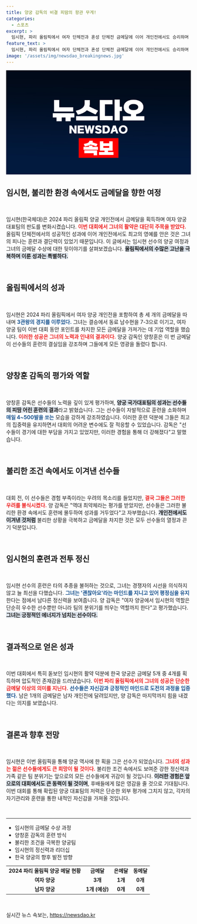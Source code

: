 ```yaml
---
title: 양궁 감독의 비결 피땀의 왕관 무게!
categories:
  - 스포츠
excerpt: >
  임시현, 파리 올림픽에서 여자 단체전과 혼성 단체전 금메달에 이어 개인전에서도 승리하며 3관왕에 올랐다! 힘든 여정 속에서도 기적을 이룬 그녀의 이야기, 지금 클릭하세요!
feature_text: >
  임시현, 파리 올림픽에서 여자 단체전과 혼성 단체전 금메달에 이어 개인전에서도 승리하며 3관왕에 올랐다! 힘든 여정 속에서도 기적을 이룬 그녀의 이야기, 지금 클릭하세요!
image: '/assets/img/newsdao_breakingnews.jpg'
---
```


<p><img src="/assets/img/newsdao_breakingnews.jpg" alt="cryptoinkorea 속보" /></p>

<h2 data-ke-size="size26">임시현, 불리한 환경 속에서도 금메달을 향한 여정</h2>

<p data-ke-size="size16">&nbsp;</p>

<p>임시현(한국체대)은 2024 파리 올림픽 양궁 개인전에서 금메달을 획득하며 여자 양궁 대표팀의 판도를 변화시켰습니다. <b><span style="color: #ee2323;">이번 대회에서 그녀의 활약은 대단히 주목을 받았다.</span></b> 올림픽 단체전에서의 성공적인 성과에 이어 개인전에서도 최고의 영예를 안은 것은 그녀의 피나는 훈련과 결단력이 있었기 때문입니다. 이 글에서는 임시현 선수의 양궁 여정과 그녀의 금메달 수상에 대한 뒷이야기를 살펴보겠습니다. <b><span style="background-color: #21538527;">올림픽에서의 수많은 고난을 극복하며 이룬 성과는 특별하다.</span></b></p>

<p data-ke-size="size16">&nbsp;</p>

<h2 data-ke-size="size26">올림픽에서의 성과</h2>

<p data-ke-size="size16">&nbsp;</p>

<p>임시현은 2024 파리 올림픽에서 여자 양궁 개인전을 포함하여 총 세 개의 금메달을 따내며 <b><span style="color: #1a5490;">3관왕의 경지를 이루었다.</span></b> 그녀는 결승에서 동료 남수현을 7-3으로 이기고, 여자 양궁 팀이 이번 대회 동안 포인트를 차지한 모든 금메달을 가져가는 데 기업 역할을 했습니다. <b><span style="color: #ee2323;">이러한 성공은 그녀의 노력과 인내의 결과이다.</span></b> 양궁 감독인 양창훈은 이 번 금메달이 선수들의 훈련의 결실임을 강조하며 그들에게 모든 영광을 돌렸다 합니다.</p>

<p data-ke-size="size16">&nbsp;</p>

<h2 data-ke-size="size26">양창훈 감독의 평가와 역할</h2>

<p data-ke-size="size16">&nbsp;</p>

<p>양창훈 감독은 선수들의 노력을 깊이 있게 평가하며, <b><span style="background-color: #21538527;">양궁 국가대표팀의 성과는 선수들의 피땀 어린 훈련의 결과</span></b>라고 밝혔습니다. 그는 선수들이 자발적으로 훈련을 소화하며 <b><span style="color: #1a5490;">매일 4~500발을 쏘는</span></b> 모습을 강하게 강조하였습니다. 이러한 훈련 덕분에 그들은 최고의 집중력을 유지하면서 대회의 어려운 변수에도 잘 적응할 수 있었습니다. 감독은 "선수들이 경기에 대한 부담을 가지고 있었지만, 이러한 경험을 통해 더 강해졌다"고 말했습니다.</p>

<p data-ke-size="size16">&nbsp;</p>

<h2 data-ke-size="size26">불리한 조건 속에서도 이겨낸 선수들</h2>

<p data-ke-size="size16">&nbsp;</p>

<p>대회 전, 이 선수들은 경험 부족이라는 우려의 목소리를 들었지만, <b><span style="color: #ee2323;">결국 그들은 그러한 우려를 불식시켰다.</span></b> 양 감독은 "역대 최약체라는 평가를 받았지만, 선수들은 그러한 불리한 환경 속에서도 훈련에 몰두하여 성과를 거두었다"고 자부했습니다. <b><span style="background-color: #21538527;">개인전에서도 이겨낸 것처럼</span></b> 불리한 상황을 극복하고 금메달을 차지한 것은 모두 선수들의 열정과 끈기 덕분입니다.</p>

<p data-ke-size="size16">&nbsp;</p>

<h2 data-ke-size="size26">임시현의 훈련과 전투 정신</h2>

<p data-ke-size="size16">&nbsp;</p>

<p>임시현 선수의 훈련은 타의 추종을 불허하는 것으로, 그녀는 경쟁자의 시선을 의식하지 않고 늘 최선을 다했습니다. <b><span style="color: #1a5490;">그녀는 '괜찮아요'라는 마인드를 지니고 있어 평정심을 유지</span></b>한다는 점에서 남다른 정신력을 보여줍니다. 양 감독은 "여자 양궁에서 임시현의 역할은 단순히 우수한 선수뿐만 아니라 팀의 분위기를 띄우는 역할까지 한다"고 평가했습니다. <b><span style="background-color: #21538527;">그녀는 긍정적인 에너지가 넘치는 선수이다.</span></b></p>

<p data-ke-size="size16">&nbsp;</p>

<h2 data-ke-size="size26">결과적으로 얻은 성과</h2>

<p data-ke-size="size16">&nbsp;</p>

<p>이번 대회에서 특히 돋보인 임시현의 활약 덕분에 한국 양궁은 금메달 5개 중 4개를 획득하며 압도적인 존재감을 드러냈습니다. <b><span style="color: #ee2323;">이번 파리 올림픽에서의 그녀의 성공은 단순한 금메달 이상의 의미를 지닌다.</span></b> <b><span style="color: #1a5490;">선수들은 자신감과 긍정적인 마인드로 도전의 과정을 입증했다.</span></b> 남은 1개의 금메달은 남자 개인전에 달려있지만, 양 감독은 마지막까지 힘을 내겠다는 의지를 보였습니다.</p>

<p data-ke-size="size16">&nbsp;</p>

<h2 data-ke-size="size26">결론과 향후 전망</h2>

<p data-ke-size="size16">&nbsp;</p>

<p>임시현은 이번 올림픽을 통해 양궁 역사에 한 획을 그은 선수가 되었습니다. <b><span style="color: #ee2323;">그녀의 성과는 젊은 선수들에게도 큰 희망이 될 것이다.</span></b> 불리한 조건 속에서도 보여준 강한 정신력과 가족 같은 팀 분위기는 앞으로의 모든 선수들에게 귀감이 될 것입니다. <b><span style="background-color: #21538527;">이러한 경험은 앞으로의 대회에서도 큰 동력이 될 것이며</span></b>, 후배들에게 많은 영감을 줄 것으로 기대됩니다. 이번 대회를 통해 확립된 양궁 대표팀의 저력은 단순한 외부 평가에 그치지 않고, 각자의 자기관리와 훈련을 통한 내적인 자신감을 가져올 것입니다. </p>

<p data-ke-size="size16">&nbsp;</p>

<hr>

<ul>
    <li>임시현의 금메달 수상 과정</li>
    <li>양창훈 감독의 훈련 방식</li>
    <li>불리한 조건을 극복한 양궁팀</li>
    <li>임시현의 정신력과 리더십</li>
    <li>한국 양궁의 향후 발전 방향</li>
</ul>

<table style="width: 100%; border-collapse: collapse;">
    <tr>
        <td style="text-align: center; height: 17px;"><b>2024 파리 올림픽 양궁 메달 현황</b></td>
        <td style="text-align: center; height: 17px;"><b>금메달</b></td>
        <td style="text-align: center; height: 17px;"><b>은메달</b></td>
        <td style="text-align: center; height: 17px;"><b>동메달</b></td>
    </tr>
    <tr>
        <td style="text-align: center; height: 17px;"><b>여자 양궁</b></td>
        <td style="text-align: center; height: 17px;"><b>3개</b></td>
        <td style="text-align: center; height: 17px;"><b>1개</b></td>
        <td style="text-align: center; height: 17px;"><b>0개</b></td>
    </tr>
    <tr>
        <td style="text-align: center; height: 17px;"><b>남자 양궁</b></td>
        <td style="text-align: center; height: 17px;"><b>1개 (예상)</b></td>
        <td style="text-align: center; height: 17px;"><b>0개</b></td>
        <td style="text-align: center; height: 17px;"><b>0개</b></td>
    </tr>
</table>

<p data-ke-size="size16">&nbsp;</p>
실시간 뉴스 속보는, <a href="https://newsdao.kr" rel="dofollow">https://newsdao.kr</a>



